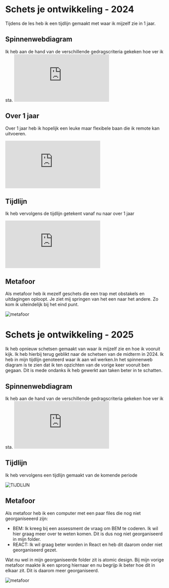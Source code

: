 # Schets je ontwikkeling - 2024

Tijdens de les heb ik een tijdlijn gemaakt met waar ik mijzelf zie in 1 jaar. 

## Spinnenwebdiagram

Ik heb aan de hand van de verschillende gedragscriteria gekeken hoe ver ik sta.
![Spinnenweb.pdf](https://github.com/user-attachments/files/17535557/Spinnenweb.pdf)

## Over 1 jaar

Over 1 jaar heb ik hopelijk een leuke maar flexibele baan die ik remote kan uitvoeren. 

![Mijzelf In de toekomst.pdf](https://github.com/user-attachments/files/17535561/Mijzelf.In.de.toekomst.pdf)

## Tijdlijn

Ik heb vervolgens de tijdlijn getekent vanaf nu naar over 1 jaar

![Tijdlijn.pdf](https://github.com/user-attachments/files/17535610/Tijdlijn.pdf)


## Metafoor

Als metafoor heb ik mezelf geschets die een trap met obstakels en uitdagingen oploopt. Je ziet mij springen van het een naar het andere. Zo kom ik uiteindelijk bij het eind punt.

![metafoor](https://github.com/user-attachments/assets/d655be72-857f-4ec4-8df5-65d9b444cd35)

# Schets je ontwikkeling - 2025

Ik heb opnieuw schetsen gemaakt van waar ik mijzelf zie en hoe ik vooruit kijk. Ik heb hierbij terug geblikt naar de schetsen van de midterm in 2024. Ik heb in mijn tijdlijn genoteerd waar ik aan wil werken.In het spinnenweb diagram is te zien dat ik ten opzichten van de vorige keer vooruit ben gegaan. Dit is mede ondanks ik heb gewerkt aan taken beter in te schatten. 

## Spinnenwebdiagram

Ik heb aan de hand van de verschillende gedragscriteria gekeken hoe ver ik sta.
![Spinnenweb.pdf](https://github.com/user-attachments/files/17535557/Spinnenweb.pdf)


## Tijdlijn

Ik heb vervolgens een tijdlijn gemaakt van de komende periode

![TIJDLIJN](https://github.com/user-attachments/assets/c48955e8-134a-4d5f-8faf-23c0cfc17281)


## Metafoor

Als metafoor heb ik een computer met een paar files die nog niet georganiseeerd zijn:

- BEM: Ik kreeg bij een assessment de vraag om BEM te coderen. Ik wil hier graag meer over te weten komen. Dit is dus nog niet georganiseerd in mijn folder.
- REACT: Ik wil graag beter worden in React en heb dit daarom onder niet georganiseerd gezet.

Wat nu wel in mijn georganiseerde folder zit is atomic design. Bij mijn vorige metafoor maakte ik een sprong hiernaar en nu begrijp ik beter hoe dit in elkaar zit. Dit is daarom meer georganiseerd.

![metafoor](https://github.com/user-attachments/assets/3bff9e18-b5cf-4020-9603-f6df508c182d)



